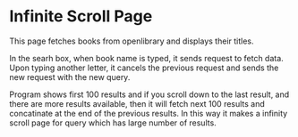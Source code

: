 # Infinite Scroll Page
This page fetches books from openlibrary and displays their titles.

In the searh box, when book name is typed, it sends request to fetch data. Upon typing another letter, it cancels the previous request and sends the new request with the new query. 

Program shows first 100 results and if you scroll down to the last result, and there are more results available, then it will fetch next 100 results and concatinate at the end of the previous results.
In this way it makes a infinity scroll page for query which has large number of results.